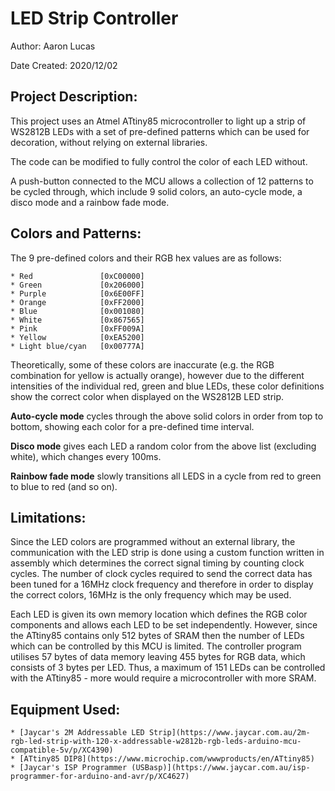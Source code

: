 LED Strip Controller
==========================
Author: Aaron Lucas

Date Created: 2020/12/02

Project Description:
---------------------
This project uses an Atmel ATtiny85 microcontroller to light up a strip of WS2812B LEDs with a set of pre-defined patterns which can be used for decoration, without relying on external libraries.

The code can be modified to fully control the color of each LED without.

A push-button connected to the MCU allows a collection of 12 patterns to be cycled through, which include 9 solid colors, an auto-cycle mode, a disco mode and a rainbow fade mode.

Colors and Patterns:
---------------------

The 9 pre-defined colors and their RGB hex values are as follows:

    * Red               [0xC00000]
    * Green             [0x206000]
    * Purple            [0x6E00FF]
    * Orange            [0xFF2000]
    * Blue              [0x001080]
    * White             [0x867565]
    * Pink              [0xFF009A]
    * Yellow            [0xEA5200]
    * Light blue/cyan   [0x00777A]

Theoretically, some of these colors are inaccurate (e.g. the RGB combination for yellow is actually orange), however due to the different intensities of the individual red, green and blue LEDs, these color definitions show the correct color when displayed on the WS2812B LED strip.

**Auto-cycle mode** cycles through the above solid colors in order from top to bottom, showing each color for a pre-defined time interval.

**Disco mode** gives each LED a random color from the above list (excluding white), which changes every 100ms.

**Rainbow fade mode** slowly transitions all LEDS in a cycle from red to green to blue to red (and so on).

Limitations:
-------------
Since the LED colors are programmed without an external library, the communication with the LED strip is done using a custom function written in assembly which determines the correct signal timing by counting clock cycles. The number of clock cycles required to send the correct data has been tuned for a 16MHz clock frequency and therefore in order to display the correct colors, 16MHz is the only frequency which may be used.

Each LED is given its own memory location which defines the RGB color components and allows each LED to be set independently. However, since the ATtiny85 contains only 512 bytes of SRAM then the number of LEDs which can be controlled by this MCU is limited. The controller program utilises 57 bytes of data memory leaving 455 bytes for RGB data, which consists of 3 bytes per LED. Thus, a maximum of 151 LEDs can be controlled with the ATtiny85 - more would require a microcontroller with more SRAM.

Equipment Used:
----------------
    * [Jaycar's 2M Addressable LED Strip](https://www.jaycar.com.au/2m-rgb-led-strip-with-120-x-addressable-w2812b-rgb-leds-arduino-mcu-compatible-5v/p/XC4390) 
    * [ATtiny85 DIP8](https://www.microchip.com/wwwproducts/en/ATtiny85)
    * [Jaycar's ISP Programmer (USBasp)](https://www.jaycar.com.au/isp-programmer-for-arduino-and-avr/p/XC4627)

